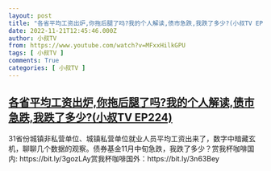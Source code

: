 ```yaml
---
layout: post
title: "各省平均工资出炉,你拖后腿了吗?我的个人解读,债市急跌,我跌了多少?(小叔TV EP224)"
date: 2022-11-21T12:45:46.000Z
author: 小叔TV
from: https://www.youtube.com/watch?v=MFxxHilkGPU
tags: [ 小叔TV ]
comments: True
categories: [ 小叔TV ]
---
```

<!--1669034746000-->
[各省平均工资出炉,你拖后腿了吗?我的个人解读,债市急跌,我跌了多少?(小叔TV EP224)](https://www.youtube.com/watch?v=MFxxHilkGPU)
------

<div>
31省份城镇非私营单位、城镇私营单位就业人员平均工资出来了，数字中暗藏玄机，聊聊几个数据的观察。债券基金11月中旬急跌，我跌了多少？赏我杯咖啡国内: https://bit.ly/3gozLAy赏我杯咖啡国外：https://bit.ly/3n63Bey
</div>

